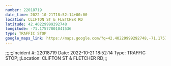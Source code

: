 ```yaml
---
number: 22018719
date_time: 2022-10-21T18:52:14+00:00
location: CLIFTON ST & FLETCHER RD
latitude: 42.40229999292748
longitude: -71.17577001041536
type: TRAFFIC STOP
google_maps_link: https://maps.google.com/?q=42.40229999292748,-71.17577001041536
---
```


;;;;;;Incident #: 22018719  Date: 2022-10-21 18:52:14   Type: TRAFFIC STOP;;;Location: CLIFTON ST & FLETCHER RD;;;
